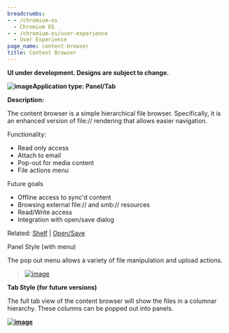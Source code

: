 ```yaml
---
breadcrumbs:
- - /chromium-os
  - Chromium OS
- - /chromium-os/user-experience
  - User Experience
page_name: content-browser
title: Content Browser
---
```


********UI under development. Designs are subject to change.********

******<img alt="image"
src="/chromium-os/user-experience/content-browser/ContentBrowserPanel1.png">Application
type:** Panel/Tab****

****Description:****

The content browser is a simple hierarchical file browser. Specifically, it is
an enhanced version of file:// rendering that allows easier navigation.

Functionality:

*   Read only access
*   Attach to email
*   Pop-out for media content
*   File actions menu

Future goals

*   Offline access to sync'd content
*   Browsing external file:// and smb:// resources
*   Read/Write access
*   Integration with open/save dialog

Related: [Shelf](/chromium-os/user-experience/shelf) |
[Open/Save](/chromium-os/user-experience/opensave-dialogs)

Panel Style (with menu)

The pop out menu allows a variety of file manipulation and upload actions.

> [<img alt="image"
> src="/chromium-os/user-experience/content-browser/ContentBrowserPanel2.png">](/chromium-os/user-experience/content-browser/ContentBrowserPanel2.png)

**Tab Style (for future versions)**

The full tab view of the content browser will show the files in a columnar
hierarchy. These columns can be popped out into panels.

**[<img alt="image"
src="/chromium-os/user-experience/content-browser/Full.png">](/chromium-os/user-experience/content-browser/Full.png)**